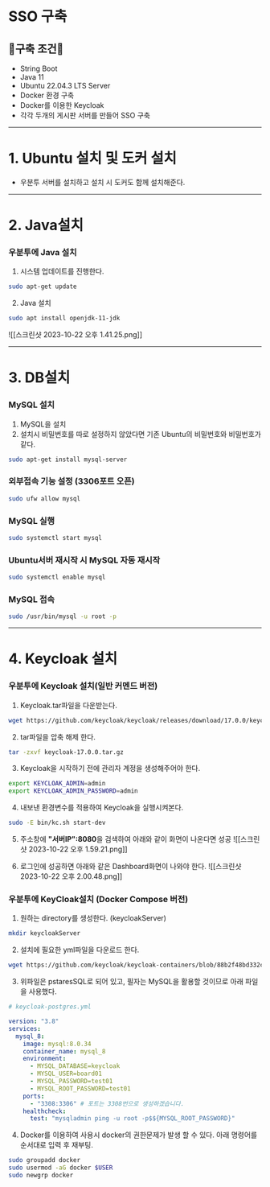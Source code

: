 
# SSO 구축

## 🚀구축 조건🚀
- String Boot
- Java 11
- Ubuntu 22.04.3 LTS Server
- Docker 환경 구축
- Docker를 이용한 Keycloak
- 각각 두개의 게시판 서버를 만들어 SSO 구축

---
# 1.  Ubuntu 설치 및 도커 설치
- 우분투 서버를 설치하고 설치 시 도커도 함께 설치해준다.

---
# 2. Java설치

### 우분투에 Java 설치
1. 시스템 업데이트를 진행한다.
~~~bash
sudo apt-get update
~~~

2. Java 설치
~~~bash
sudo apt install openjdk-11-jdk
~~~
![[스크린샷 2023-10-22 오후 1.41.25.png]]

---
# 3. DB설치
### MySQL 설치
1. MySQL을 설치
2. 설치시 비밀번호를 따로 설정하지 않았다면 기존 Ubuntu의 비밀번호와 비밀번호가 같다.
~~~bash
sudo apt-get install mysql-server
~~~

### 외부접속 기능 설정 (3306포트 오픈)
~~~bash
sudo ufw allow mysql
~~~

### MySQL 실행
~~~bash
sudo systemctl start mysql
~~~

### Ubuntu서버 재시작 시 MySQL 자동 재시작
~~~bash
sudo systemctl enable mysql
~~~

### MySQL 접속
~~~bash
sudo /usr/bin/mysql -u root -p
~~~


---
# 4. Keycloak 설치
### 우분투에 Keycloak 설치(일반 커멘드 버전)
1. Keycloak.tar파일을 다운받는다.
~~~bash
wget https://github.com/keycloak/keycloak/releases/download/17.0.0/keycloak-17.0.0.tar.gz
~~~

2. tar파일을 압축 해제 한다.
~~~bash
tar -zxvf keycloak-17.0.0.tar.gz
~~~

3. Keycloak을 시작하기 전에 관리자 계정을 생성해주어야 한다.
~~~bash
export KEYCLOAK_ADMIN=admin
export KEYCLOAK_ADMIN_PASSWORD=admin
~~~

4. 내보낸 환경변수를 적용하여 Keycloak을 실행시켜본다.
~~~bash
sudo -E bin/kc.sh start-dev
~~~

5. 주소창에 **"서버IP":8080**을 검색하여 아래와 같이 화면이 나온다면 성공
![[스크린샷 2023-10-22 오후 1.59.21.png]]

6. 로그인에 성공하면 아래와 같은 Dashboard화면이 나와야 한다.
![[스크린샷 2023-10-22 오후 2.00.48.png]]

### 우분투에 KeyCloak설치 (Docker Compose 버전)
1. 원하는 directory를 생성한다. (keycloakServer)
~~~bash
mkdir keycloakServer
~~~

2. 설치에 필요한 yml파일을 다운로드 한다.
~~~bash
wget https://github.com/keycloak/keycloak-containers/blob/88b2f48bd332c9ceed6ec681a99762f73e3bf16e/docker-compose-examples/keycloak-postgres.yml
~~~

3. 위파일은 pstaresSQL로 되어 있고, 필자는 MySQL을 활용할 것이므로 아래 파일을 사용했다.
~~~yml
# keycloak-postgres.yml

version: "3.8"
services:
  mysql_8:
    image: mysql:8.0.34
    container_name: mysql_8
    environment:
      - MYSQL_DATABASE=keycloak
      - MYSQL_USER=board01
      - MYSQL_PASSWORD=test01
      - MYSQL_ROOT_PASSWORD=test01
    ports:
      - "3308:3306" # 포트는 3308번으로 생성하겠습니다.
    healthcheck:
      test: "mysqladmin ping -u root -p$${MYSQL_ROOT_PASSWORD}"
~~~

4. Docker를 이용하여 사용시 docker의 권한문제가 발생 할 수 있다. 아래 명령어를 순서대로 입력 후 재부팅.
~~~bash
sudo groupadd docker
sudo usermod -aG docker $USER
sudo newgrp docker
~~~
 